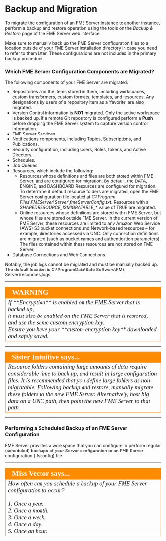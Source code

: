 # Backup and Migration #

To migrate the configuration of an FME Server instance to another instance, perform a backup and restore operation using the tools on the *Backup & Restore* page of the FME Server web interface.

Make sure to manually back up the FME Server configuration files to a location outside of your FME Server installation directory in case you need to refer to them later. These configurations are not included in the primary backup procedure.

### Which FME Server Configuration Components are Migrated? ###

The following components of your FME Server are migrated:

- Repositories and the items stored in them, including workspaces, custom transformers, custom formats, templates, and resources. Any designations by users of a repository item as a ‘favorite’ are also migrated.
- Version Control information is **NOT** migrated. Only the active workspace is backed up.  If a remote Git repository is configured perform a **Push** before dropping the FME Server system to capture version control information.
- FME Server Services.
- Notifications components, including Topics, Subscriptions, and Publications.
- Security configuration, including Users, Roles, tokens, and Active Directory.
- Schedules.
- Job Queues.
- Resources, which include the following:
    - Resources whose definitions and files are both stored within FME Server, and are configured for migration. By default, the DATA, ENGINE, and DASHBOARD Resources are configured for migration. To determine if default resource folders are migrated, open the FME Server configuration file located at *C:\Program Files\FMEServer\Server\fmeServerConfig.txt*. Resources with a *SHAREDRESOURCE\_ISMIGRATABLE\_\** value of TRUE are migrated.
    - Online resources whose definitions are stored within FME Server, but whose files are stored outside FME Server. In the current version of FME Server, these resources are limited to any Amazon Web Service (AWS) S3 bucket connections and Network-based resources – for example, directories accessed via UNC. Only connection definitions are migrated (such as bucket names and authentication parameters). The files contained within these resources are not stored on FME Server.
- Database Connections and Web Connections.

Notably, the job logs cannot be migrated and must be manually backed up. The default location is C:\ProgramData\Safe Software\FME Server\resources\logs\.

---

<!--Tip Section-->

<table style="border-spacing: 0px">
<tr>
<td style="vertical-align:middle;background-color:darkorange;border: 2px solid darkorange">
<i class="fa fa-info-circle fa-lg fa-pull-left fa-fw" style="color:white;padding-right: 12px;vertical-align:text-top"></i>
<span style="color:white;font-size:x-large;font-weight: bold;font-family:serif">WARNING</span>
</td>
</tr>

<tr>
<td style="border: 1px solid darkorange">
<span style="font-family:serif; font-style:italic; font-size:larger">
If **Encryption** is enabled on the FME Server that is backed up,
<br>it must also be enabled on the FME Server that is restored,
<br>and use the same custom encryption key.  
<br>
Ensure you have your **custom encryption key** downloaded and safely saved.</span>
</td>
</tr>
</table>

---

<!--Person X says...-->

<table style="border-spacing: 0px">
<tr>
<td style="vertical-align:middle;background-color:darkorange;border: 2px solid darkorange">
<i class="fa fa-quote-left fa-lg fa-pull-left fa-fw" style="color:white;padding-right: 12px;vertical-align:text-top"></i>
<span style="color:white;font-size:x-large;font-weight: bold;font-family:serif">Sister Intuitive says...</span>
</td>
</tr>

<tr>
<td style="border: 1px solid darkorange">
<span style="font-family:serif; font-style:italic; font-size:larger">
Resource folders containing large amounts of data require considerable time to back up, and result in large configuration files. It is recommended that you define large folders as non-migratable. Following backup and restore, manually migrate these folders to the new FME Server. Alternatively, host big data on a UNC path, then point the new FME Server to that path.
</span>
</td>
</tr>
</table>

---

### Performing a Scheduled Backup of an FME Server Configuration ###

FME Server provides a workspace that you can configure to perform regular (scheduled) backups of your Server configuration to an FME Server configuration (.fsconfig) file. 

---

<!--Person X says...-->

<table style="border-spacing: 0px">
<tr>
<td style="vertical-align:middle;background-color:darkorange;border: 2px solid darkorange">
<i class="fa fa-quote-left fa-lg fa-pull-left fa-fw" style="color:white;padding-right: 12px;vertical-align:text-top"></i>
<span style="color:white;font-size:x-large;font-weight: bold;font-family:serif">Miss Vector says...</span>
</td>
</tr>

<tr>
<td style="border: 1px solid darkorange">
<span style="font-family:serif; font-style:italic; font-size:larger">
How often can you schedule a backup of your FME Server configuration to occur?
<br><br>1. Once a year.
<br>2. Once a month.
<br>3. Once a week.
<br>4. Once a day.
<br>5. Once an hour.
</span>
</td>
</tr>
</table>

